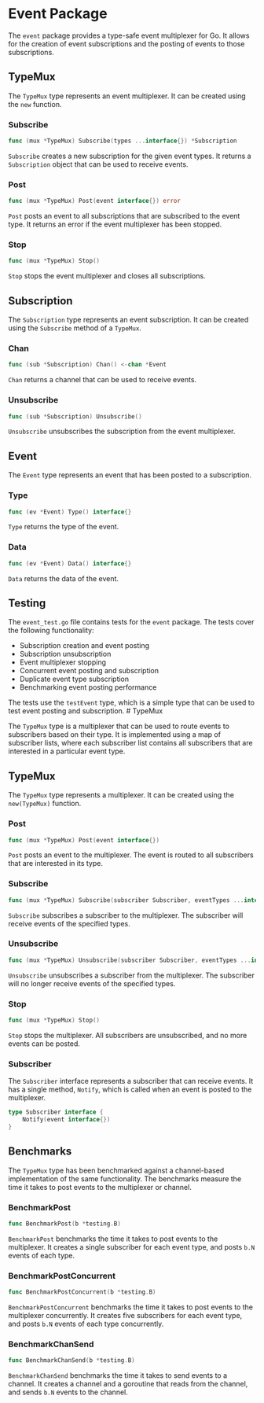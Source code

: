 # Event Package

The `event` package provides a type-safe event multiplexer for Go. It allows for the creation of event subscriptions and the posting of events to those subscriptions.

## TypeMux

The `TypeMux` type represents an event multiplexer. It can be created using the `new` function.

### Subscribe

```go
func (mux *TypeMux) Subscribe(types ...interface{}) *Subscription
```

`Subscribe` creates a new subscription for the given event types. It returns a `Subscription` object that can be used to receive events.

### Post

```go
func (mux *TypeMux) Post(event interface{}) error
```

`Post` posts an event to all subscriptions that are subscribed to the event type. It returns an error if the event multiplexer has been stopped.

### Stop

```go
func (mux *TypeMux) Stop()
```

`Stop` stops the event multiplexer and closes all subscriptions.

## Subscription

The `Subscription` type represents an event subscription. It can be created using the `Subscribe` method of a `TypeMux`.

### Chan

```go
func (sub *Subscription) Chan() <-chan *Event
```

`Chan` returns a channel that can be used to receive events.

### Unsubscribe

```go
func (sub *Subscription) Unsubscribe()
```

`Unsubscribe` unsubscribes the subscription from the event multiplexer.

## Event

The `Event` type represents an event that has been posted to a subscription.

### Type

```go
func (ev *Event) Type() interface{}
```

`Type` returns the type of the event.

### Data

```go
func (ev *Event) Data() interface{}
```

`Data` returns the data of the event.

## Testing

The `event_test.go` file contains tests for the `event` package. The tests cover the following functionality:

- Subscription creation and event posting
- Subscription unsubscription
- Event multiplexer stopping
- Concurrent event posting and subscription
- Duplicate event type subscription
- Benchmarking event posting performance

The tests use the `testEvent` type, which is a simple type that can be used to test event posting and subscription. # TypeMux

The `TypeMux` type is a multiplexer that can be used to route events to subscribers based on their type. It is implemented using a map of subscriber lists, where each subscriber list contains all subscribers that are interested in a particular event type.

## TypeMux

The `TypeMux` type represents a multiplexer. It can be created using the `new(TypeMux)` function.

### Post

```go
func (mux *TypeMux) Post(event interface{})
```

`Post` posts an event to the multiplexer. The event is routed to all subscribers that are interested in its type.

### Subscribe

```go
func (mux *TypeMux) Subscribe(subscriber Subscriber, eventTypes ...interface{})
```

`Subscribe` subscribes a subscriber to the multiplexer. The subscriber will receive events of the specified types.

### Unsubscribe

```go
func (mux *TypeMux) Unsubscribe(subscriber Subscriber, eventTypes ...interface{})
```

`Unsubscribe` unsubscribes a subscriber from the multiplexer. The subscriber will no longer receive events of the specified types.

### Stop

```go
func (mux *TypeMux) Stop()
```

`Stop` stops the multiplexer. All subscribers are unsubscribed, and no more events can be posted.

### Subscriber

The `Subscriber` interface represents a subscriber that can receive events. It has a single method, `Notify`, which is called when an event is posted to the multiplexer.

```go
type Subscriber interface {
	Notify(event interface{})
}
```

## Benchmarks

The `TypeMux` type has been benchmarked against a channel-based implementation of the same functionality. The benchmarks measure the time it takes to post events to the multiplexer or channel.

### BenchmarkPost

```go
func BenchmarkPost(b *testing.B)
```

`BenchmarkPost` benchmarks the time it takes to post events to the multiplexer. It creates a single subscriber for each event type, and posts `b.N` events of each type.

### BenchmarkPostConcurrent

```go
func BenchmarkPostConcurrent(b *testing.B)
```

`BenchmarkPostConcurrent` benchmarks the time it takes to post events to the multiplexer concurrently. It creates five subscribers for each event type, and posts `b.N` events of each type concurrently.

### BenchmarkChanSend

```go
func BenchmarkChanSend(b *testing.B)
```

`BenchmarkChanSend` benchmarks the time it takes to send events to a channel. It creates a channel and a goroutine that reads from the channel, and sends `b.N` events to the channel.